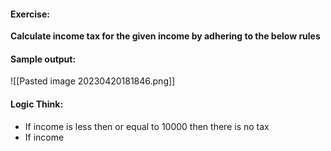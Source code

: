 #### Exercise:
**Calculate income tax for the given income by adhering to the below rules**


#### Sample output:

![[Pasted image 20230420181846.png]]



#### Logic Think:
* If income is less then or equal to 10000 then there is no tax
* If income